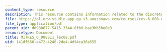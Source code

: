 ```yaml
---
content_type: resource
description: This resource contains information related to the discrete Fourier series.
file: https://ol-ocw-studio-app-qa.s3.amazonaws.com/courses/res-6-008-digital-signal-processing-spring-2011/141df660a47242462de44d94ca36a555_MITRES_6_008S11_lec08.pdf
file_type: application/pdf
parent_uid: d0980677-5415-3344-6fb0-bae3bb5be0e3
resourcetype: Document
title: MITRES_6_008S11_lec08.pdf
uid: 141df660-a472-4246-2de4-4d94ca36a555
---
```

